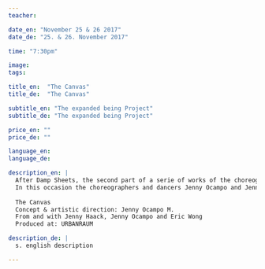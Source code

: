 ```yaml
---
teacher:

date_en: "November 25 & 26 2017"
date_de: "25. & 26. November 2017"

time: "7:30pm"

image: 
tags:

title_en:  "The Canvas"
title_de:  "The Canvas"

subtitle_en: "The expanded being Project"
subtitle_de: "The expanded being Project"

price_en: ""
price_de: ""

language_en:
language_de:

description_en: |
  After Damp Sheets, the second part of a serie of works of the choreographer Jenny Ocampo under the concept of "The expanded being project" will be release soon again in the space of Urbanraum.   
  In this occasion the choreographers and dancers Jenny Ocampo and Jenny Haack together with the musician Eric Wong are focused on the work with time and silence, exchanging and extending their perceptions into sound and movement. 
  
  The Canvas  
  Concept & artistic direction: Jenny Ocampo M.  
  From and with Jenny Haack, Jenny Ocampo and Eric Wong  
  Produced at: URBANRAUM

description_de: |
  s. english description

---
```


